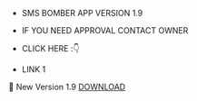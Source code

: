 * SMS BOMBER APP VERSION 1.9
* IF YOU NEED APPROVAL CONTACT OWNER
* CLICK HERE :👇


* LINK 1

🔰 New Version 1.9 <a href="https://www.mediafire.com/file/wlwvom4lwcjdpwa/com.sms.bomber.pro.apk/file" target=_blank> DOWNLOAD </a>




